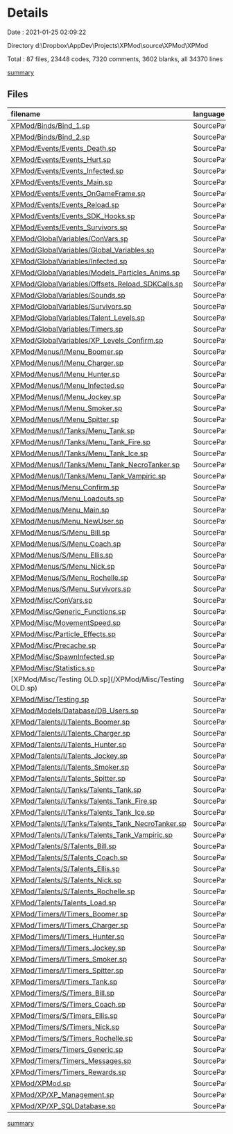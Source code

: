 # Details

Date : 2021-01-25 02:09:22

Directory d:\Dropbox\AppDev\Projects\XPMod\source\XPMod\XPMod

Total : 87 files,  23448 codes, 7320 comments, 3602 blanks, all 34370 lines

[summary](results.md)

## Files
| filename | language | code | comment | blank | total |
| :--- | :--- | ---: | ---: | ---: | ---: |
| [XPMod/Binds/Bind_1.sp](/XPMod/Binds/Bind_1.sp) | SourcePawn | 707 | 69 | 38 | 814 |
| [XPMod/Binds/Bind_2.sp](/XPMod/Binds/Bind_2.sp) | SourcePawn | 438 | 15 | 30 | 483 |
| [XPMod/Events/Events_Death.sp](/XPMod/Events/Events_Death.sp) | SourcePawn | 405 | 86 | 64 | 555 |
| [XPMod/Events/Events_Hurt.sp](/XPMod/Events/Events_Hurt.sp) | SourcePawn | 140 | 31 | 22 | 193 |
| [XPMod/Events/Events_Infected.sp](/XPMod/Events/Events_Infected.sp) | SourcePawn | 750 | 137 | 164 | 1,051 |
| [XPMod/Events/Events_Main.sp](/XPMod/Events/Events_Main.sp) | SourcePawn | 485 | 163 | 96 | 744 |
| [XPMod/Events/Events_OnGameFrame.sp](/XPMod/Events/Events_OnGameFrame.sp) | SourcePawn | 187 | 21 | 33 | 241 |
| [XPMod/Events/Events_Reload.sp](/XPMod/Events/Events_Reload.sp) | SourcePawn | 253 | 803 | 84 | 1,140 |
| [XPMod/Events/Events_SDK_Hooks.sp](/XPMod/Events/Events_SDK_Hooks.sp) | SourcePawn | 19 | 9 | 5 | 33 |
| [XPMod/Events/Events_Survivors.sp](/XPMod/Events/Events_Survivors.sp) | SourcePawn | 1,677 | 1,035 | 92 | 2,804 |
| [XPMod/GlobalVariables/ConVars.sp](/XPMod/GlobalVariables/ConVars.sp) | SourcePawn | 11 | 5 | 2 | 18 |
| [XPMod/GlobalVariables/Global_Variables.sp](/XPMod/GlobalVariables/Global_Variables.sp) | SourcePawn | 86 | 48 | 33 | 167 |
| [XPMod/GlobalVariables/Infected.sp](/XPMod/GlobalVariables/Infected.sp) | SourcePawn | 139 | 26 | 13 | 178 |
| [XPMod/GlobalVariables/Models_Particles_Anims.sp](/XPMod/GlobalVariables/Models_Particles_Anims.sp) | SourcePawn | 120 | 27 | 28 | 175 |
| [XPMod/GlobalVariables/Offsets_Reload_SDKCalls.sp](/XPMod/GlobalVariables/Offsets_Reload_SDKCalls.sp) | SourcePawn | 49 | 18 | 8 | 75 |
| [XPMod/GlobalVariables/Sounds.sp](/XPMod/GlobalVariables/Sounds.sp) | SourcePawn | 79 | 5 | 2 | 86 |
| [XPMod/GlobalVariables/Survivors.sp](/XPMod/GlobalVariables/Survivors.sp) | SourcePawn | 182 | 40 | 13 | 235 |
| [XPMod/GlobalVariables/Talent_Levels.sp](/XPMod/GlobalVariables/Talent_Levels.sp) | SourcePawn | 49 | 17 | 18 | 84 |
| [XPMod/GlobalVariables/Timers.sp](/XPMod/GlobalVariables/Timers.sp) | SourcePawn | 18 | 1 | 0 | 19 |
| [XPMod/GlobalVariables/XP_Levels_Confirm.sp](/XPMod/GlobalVariables/XP_Levels_Confirm.sp) | SourcePawn | 84 | 9 | 6 | 99 |
| [XPMod/Menus/I/Menu_Boomer.sp](/XPMod/Menus/I/Menu_Boomer.sp) | SourcePawn | 211 | 132 | 26 | 369 |
| [XPMod/Menus/I/Menu_Charger.sp](/XPMod/Menus/I/Menu_Charger.sp) | SourcePawn | 216 | 20 | 32 | 268 |
| [XPMod/Menus/I/Menu_Hunter.sp](/XPMod/Menus/I/Menu_Hunter.sp) | SourcePawn | 211 | 48 | 29 | 288 |
| [XPMod/Menus/I/Menu_Infected.sp](/XPMod/Menus/I/Menu_Infected.sp) | SourcePawn | 526 | 35 | 24 | 585 |
| [XPMod/Menus/I/Menu_Jockey.sp](/XPMod/Menus/I/Menu_Jockey.sp) | SourcePawn | 211 | 13 | 31 | 255 |
| [XPMod/Menus/I/Menu_Smoker.sp](/XPMod/Menus/I/Menu_Smoker.sp) | SourcePawn | 211 | 13 | 32 | 256 |
| [XPMod/Menus/I/Menu_Spitter.sp](/XPMod/Menus/I/Menu_Spitter.sp) | SourcePawn | 285 | 21 | 36 | 342 |
| [XPMod/Menus/I/Tanks/Menu_Tank.sp](/XPMod/Menus/I/Tanks/Menu_Tank.sp) | SourcePawn | 86 | 9 | 13 | 108 |
| [XPMod/Menus/I/Tanks/Menu_Tank_Fire.sp](/XPMod/Menus/I/Tanks/Menu_Tank_Fire.sp) | SourcePawn | 40 | 0 | 5 | 45 |
| [XPMod/Menus/I/Tanks/Menu_Tank_Ice.sp](/XPMod/Menus/I/Tanks/Menu_Tank_Ice.sp) | SourcePawn | 40 | 0 | 5 | 45 |
| [XPMod/Menus/I/Tanks/Menu_Tank_NecroTanker.sp](/XPMod/Menus/I/Tanks/Menu_Tank_NecroTanker.sp) | SourcePawn | 48 | 0 | 5 | 53 |
| [XPMod/Menus/I/Tanks/Menu_Tank_Vampiric.sp](/XPMod/Menus/I/Tanks/Menu_Tank_Vampiric.sp) | SourcePawn | 43 | 0 | 5 | 48 |
| [XPMod/Menus/Menu_Confirm.sp](/XPMod/Menus/Menu_Confirm.sp) | SourcePawn | 170 | 41 | 33 | 244 |
| [XPMod/Menus/Menu_Loadouts.sp](/XPMod/Menus/Menu_Loadouts.sp) | SourcePawn | 1,556 | 53 | 137 | 1,746 |
| [XPMod/Menus/Menu_Main.sp](/XPMod/Menus/Menu_Main.sp) | SourcePawn | 412 | 35 | 65 | 512 |
| [XPMod/Menus/Menu_NewUser.sp](/XPMod/Menus/Menu_NewUser.sp) | SourcePawn | 46 | 0 | 8 | 54 |
| [XPMod/Menus/S/Menu_Bill.sp](/XPMod/Menus/S/Menu_Bill.sp) | SourcePawn | 255 | 16 | 88 | 359 |
| [XPMod/Menus/S/Menu_Coach.sp](/XPMod/Menus/S/Menu_Coach.sp) | SourcePawn | 255 | 16 | 65 | 336 |
| [XPMod/Menus/S/Menu_Ellis.sp](/XPMod/Menus/S/Menu_Ellis.sp) | SourcePawn | 255 | 16 | 68 | 339 |
| [XPMod/Menus/S/Menu_Nick.sp](/XPMod/Menus/S/Menu_Nick.sp) | SourcePawn | 255 | 17 | 57 | 329 |
| [XPMod/Menus/S/Menu_Rochelle.sp](/XPMod/Menus/S/Menu_Rochelle.sp) | SourcePawn | 340 | 15 | 74 | 429 |
| [XPMod/Menus/S/Menu_Survivors.sp](/XPMod/Menus/S/Menu_Survivors.sp) | SourcePawn | 170 | 4 | 13 | 187 |
| [XPMod/Misc/ConVars.sp](/XPMod/Misc/ConVars.sp) | SourcePawn | 47 | 37 | 20 | 104 |
| [XPMod/Misc/Generic_Functions.sp](/XPMod/Misc/Generic_Functions.sp) | SourcePawn | 1,470 | 480 | 209 | 2,159 |
| [XPMod/Misc/MovementSpeed.sp](/XPMod/Misc/MovementSpeed.sp) | SourcePawn | 200 | 40 | 54 | 294 |
| [XPMod/Misc/Particle_Effects.sp](/XPMod/Misc/Particle_Effects.sp) | SourcePawn | 398 | 64 | 64 | 526 |
| [XPMod/Misc/Precache.sp](/XPMod/Misc/Precache.sp) | SourcePawn | 295 | 39 | 34 | 368 |
| [XPMod/Misc/SpawnInfected.sp](/XPMod/Misc/SpawnInfected.sp) | SourcePawn | 82 | 86 | 38 | 206 |
| [XPMod/Misc/Statistics.sp](/XPMod/Misc/Statistics.sp) | SourcePawn | 125 | 32 | 29 | 186 |
| [XPMod/Misc/Testing OLD.sp](/XPMod/Misc/Testing OLD.sp) | SourcePawn | 50 | 1,283 | 150 | 1,483 |
| [XPMod/Misc/Testing.sp](/XPMod/Misc/Testing.sp) | SourcePawn | 74 | 36 | 37 | 147 |
| [XPMod/Models/Database/DB_Users.sp](/XPMod/Models/Database/DB_Users.sp) | SourcePawn | 36 | 40 | 3 | 79 |
| [XPMod/Talents/I/Talents_Boomer.sp](/XPMod/Talents/I/Talents_Boomer.sp) | SourcePawn | 180 | 5 | 19 | 204 |
| [XPMod/Talents/I/Talents_Charger.sp](/XPMod/Talents/I/Talents_Charger.sp) | SourcePawn | 117 | 69 | 16 | 202 |
| [XPMod/Talents/I/Talents_Hunter.sp](/XPMod/Talents/I/Talents_Hunter.sp) | SourcePawn | 233 | 66 | 19 | 318 |
| [XPMod/Talents/I/Talents_Jockey.sp](/XPMod/Talents/I/Talents_Jockey.sp) | SourcePawn | 72 | 7 | 5 | 84 |
| [XPMod/Talents/I/Talents_Smoker.sp](/XPMod/Talents/I/Talents_Smoker.sp) | SourcePawn | 60 | 5 | 12 | 77 |
| [XPMod/Talents/I/Talents_Spitter.sp](/XPMod/Talents/I/Talents_Spitter.sp) | SourcePawn | 262 | 11 | 33 | 306 |
| [XPMod/Talents/I/Tanks/Talents_Tank.sp](/XPMod/Talents/I/Tanks/Talents_Tank.sp) | SourcePawn | 292 | 56 | 53 | 401 |
| [XPMod/Talents/I/Tanks/Talents_Tank_Fire.sp](/XPMod/Talents/I/Tanks/Talents_Tank_Fire.sp) | SourcePawn | 150 | 30 | 41 | 221 |
| [XPMod/Talents/I/Tanks/Talents_Tank_Ice.sp](/XPMod/Talents/I/Tanks/Talents_Tank_Ice.sp) | SourcePawn | 318 | 44 | 85 | 447 |
| [XPMod/Talents/I/Tanks/Talents_Tank_NecroTanker.sp](/XPMod/Talents/I/Tanks/Talents_Tank_NecroTanker.sp) | SourcePawn | 222 | 132 | 71 | 425 |
| [XPMod/Talents/I/Tanks/Talents_Tank_Vampiric.sp](/XPMod/Talents/I/Tanks/Talents_Tank_Vampiric.sp) | SourcePawn | 212 | 41 | 59 | 312 |
| [XPMod/Talents/S/Talents_Bill.sp](/XPMod/Talents/S/Talents_Bill.sp) | SourcePawn | 271 | 23 | 27 | 321 |
| [XPMod/Talents/S/Talents_Coach.sp](/XPMod/Talents/S/Talents_Coach.sp) | SourcePawn | 602 | 113 | 24 | 739 |
| [XPMod/Talents/S/Talents_Ellis.sp](/XPMod/Talents/S/Talents_Ellis.sp) | SourcePawn | 268 | 587 | 23 | 878 |
| [XPMod/Talents/S/Talents_Nick.sp](/XPMod/Talents/S/Talents_Nick.sp) | SourcePawn | 618 | 52 | 45 | 715 |
| [XPMod/Talents/S/Talents_Rochelle.sp](/XPMod/Talents/S/Talents_Rochelle.sp) | SourcePawn | 445 | 19 | 30 | 494 |
| [XPMod/Talents/Talents_Load.sp](/XPMod/Talents/Talents_Load.sp) | SourcePawn | 519 | 46 | 62 | 627 |
| [XPMod/Timers/I/Timers_Boomer.sp](/XPMod/Timers/I/Timers_Boomer.sp) | SourcePawn | 103 | 35 | 36 | 174 |
| [XPMod/Timers/I/Timers_Charger.sp](/XPMod/Timers/I/Timers_Charger.sp) | SourcePawn | 57 | 29 | 15 | 101 |
| [XPMod/Timers/I/Timers_Hunter.sp](/XPMod/Timers/I/Timers_Hunter.sp) | SourcePawn | 82 | 20 | 26 | 128 |
| [XPMod/Timers/I/Timers_Jockey.sp](/XPMod/Timers/I/Timers_Jockey.sp) | SourcePawn | 75 | 24 | 29 | 128 |
| [XPMod/Timers/I/Timers_Smoker.sp](/XPMod/Timers/I/Timers_Smoker.sp) | SourcePawn | 197 | 36 | 49 | 282 |
| [XPMod/Timers/I/Timers_Spitter.sp](/XPMod/Timers/I/Timers_Spitter.sp) | SourcePawn | 156 | 103 | 53 | 312 |
| [XPMod/Timers/I/Timers_Tank.sp](/XPMod/Timers/I/Timers_Tank.sp) | SourcePawn | 110 | 9 | 35 | 154 |
| [XPMod/Timers/S/Timers_Bill.sp](/XPMod/Timers/S/Timers_Bill.sp) | SourcePawn | 130 | 13 | 18 | 161 |
| [XPMod/Timers/S/Timers_Coach.sp](/XPMod/Timers/S/Timers_Coach.sp) | SourcePawn | 436 | 25 | 22 | 483 |
| [XPMod/Timers/S/Timers_Ellis.sp](/XPMod/Timers/S/Timers_Ellis.sp) | SourcePawn | 59 | 20 | 19 | 98 |
| [XPMod/Timers/S/Timers_Nick.sp](/XPMod/Timers/S/Timers_Nick.sp) | SourcePawn | 134 | 62 | 27 | 223 |
| [XPMod/Timers/S/Timers_Rochelle.sp](/XPMod/Timers/S/Timers_Rochelle.sp) | SourcePawn | 96 | 0 | 18 | 114 |
| [XPMod/Timers/Timers_Generic.sp](/XPMod/Timers/Timers_Generic.sp) | SourcePawn | 211 | 66 | 49 | 326 |
| [XPMod/Timers/Timers_Messages.sp](/XPMod/Timers/Timers_Messages.sp) | SourcePawn | 75 | 0 | 7 | 82 |
| [XPMod/Timers/Timers_Rewards.sp](/XPMod/Timers/Timers_Rewards.sp) | SourcePawn | 75 | 0 | 22 | 97 |
| [XPMod/XPMod.sp](/XPMod/XPMod.sp) | SourcePawn | 608 | 131 | 90 | 829 |
| [XPMod/XP/XP_Management.sp](/XPMod/XP/XP_Management.sp) | SourcePawn | 1,041 | 72 | 111 | 1,224 |
| [XPMod/XP/XP_SQLDatabase.sp](/XPMod/XP/XP_SQLDatabase.sp) | SourcePawn | 465 | 163 | 112 | 740 |

[summary](results.md)